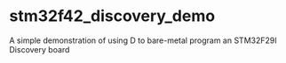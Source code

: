 # stm32f42_discovery_demo
A simple demonstration of using D to bare-metal program an STM32F29I Discovery board
